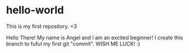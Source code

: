 # hello-world
This is my first repository. &lt;3

Hello There!
My name is Angel and I am an excited beginner! 
I create this branch to fuful my first git "commit".
WISH ME LUCK! :)
